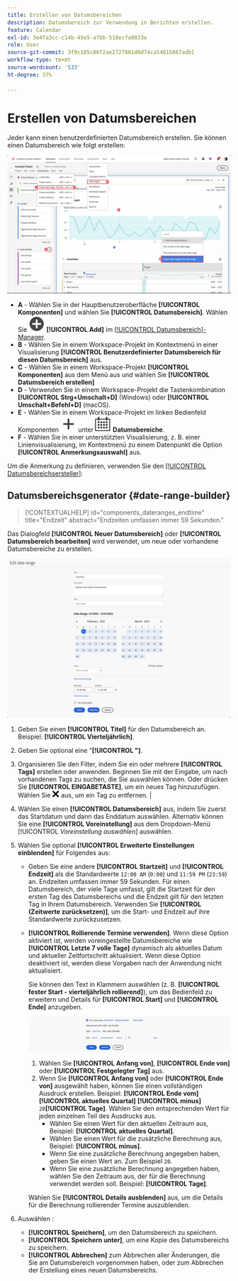 ```yaml
---
title: Erstellen von Datumsbereichen
description: Datumsbereich zur Verwendung in Berichten erstellen.
feature: Calendar
exl-id: 3e4fa3cc-c14b-45e5-afbb-518ecfa0033e
role: User
source-git-commit: 3f9c185c86f2ae2727881d0d74ca54815867adb1
workflow-type: tm+mt
source-wordcount: '533'
ht-degree: 37%

---
```


# Erstellen von Datumsbereichen


Jeder kann einen benutzerdefinierten Datumsbereich erstellen. Sie können einen Datumsbereich wie folgt erstellen:

![Erstellen einer Anmerkung](assets/create-date-range.png)

* **A** - Wählen Sie in der Hauptbenutzeroberfläche **[!UICONTROL Komponenten]** und wählen Sie **[!UICONTROL Datumsbereich]**. Wählen Sie ![AddCircle](/help/assets/icons/AddCircle.svg) **[!UICONTROL Add]** im [[!UICONTROL Datumsbereich]-Manager](/help/components/date-ranges/manage.md).
* **B** - Wählen Sie in einem Workspace-Projekt im Kontextmenü in einer Visualisierung **[!UICONTROL Benutzerdefinierter Datumsbereich für diesen Datumsbereich]** aus.
* **C** - Wählen Sie in einem Workspace-Projekt **[!UICONTROL Komponenten]** aus dem Menü aus und wählen Sie **[!UICONTROL Datumsbereich erstellen]**
* **D** - Verwenden Sie in einem Workspace-Projekt die Tastenkombination **[!UICONTROL Strg+Umschalt+D]** (Windows) oder **[!UICONTROL Umschalt+Befehl+D]** (macOS).
* **E** - Wählen Sie in einem Workspace-Projekt im linken Bedienfeld Komponenten ![Hinzufügen](/help/assets/icons/Add.svg) unter ![Kalender](/help/assets/icons/Calendar.svg) **Datumsbereiche**.
* **F** - Wählen Sie in einer unterstützten Visualisierung, z. B. einer Linienvisualisierung, im Kontextmenü zu einem Datenpunkt die Option **[!UICONTROL Anmerkungsauswahl]** aus.

Um die Anmerkung zu definieren, verwenden Sie den [[!UICONTROL Datumsbereichsersteller]](#annotation-builder):

<!-- Should we really mention API here. If so, we can do it all over the place in the docs...
| **Use the [Customer Journey Analytics Annotations API](https://developer.adobe.com/cja-apis/docs/endpoints/annotations/)** | The Customer Journey Analytics Annotations APIs allow you to create, update, or retrieve annotations programmatically through Adobe Developer. These APIs use the same data and methods that Adobe uses inside the product UI. |
-->


## Datumsbereichsgenerator {#date-range-builder}

<!-- markdownlint-disable MD034 -->

>[!CONTEXTUALHELP]
>id="components_dateranges_endtime"
>title="Endzeit"
>abstract="Endzeiten umfassen immer 59 Sekunden."

<!-- markdownlint-enable MD034 -->




Das Dialogfeld **[!UICONTROL Neuer Datumsbereich]** oder **[!UICONTROL Datumsbereich bearbeiten]** wird verwendet, um neue oder vorhandene Datumsbereiche zu erstellen.

![Fenster „Anmerkungsdetails“ mit Feldern und Optionen, die im nächsten Abschnitt beschrieben werden.](assets/edit-date-range.png)


1. Geben Sie einen **[!UICONTROL Titel]** für den Datumsbereich an. Beispiel: **[!UICONTROL Vierteljährlich]**.
1. Geben Sie optional eine &quot;**[!UICONTROL &quot;]**.
1. Organisieren Sie den Filter, indem Sie ein oder mehrere **[!UICONTROL Tags]** erstellen oder anwenden. Beginnen Sie mit der Eingabe, um nach vorhandenen Tags zu suchen, die Sie auswählen können. Oder drücken Sie **[!UICONTROL EINGABETASTE]**, um ein neues Tag hinzuzufügen. Wählen Sie ![CrossSize75](/help/assets/icons/CrossSize75.svg) aus, um ein Tag zu entfernen. |
1. Wählen Sie einen **[!UICONTROL Datumsbereich]** aus, indem Sie zuerst das Startdatum und dann das Enddatum auswählen.
Alternativ können Sie eine **[!UICONTROL Voreinstellung]** aus dem Dropdown-Menü [!UICONTROL *Voreinstellung auswählen*] auswählen.

1. Wählen Sie optional **[!UICONTROL Erweiterte Einstellungen einblenden]** für Folgendes aus:

   * Geben Sie eine andere **[!UICONTROL Startzeit]** und **[!UICONTROL Endzeit]** als die Standardwerte `12:00 AM` (`0:00`) und `11:59 PM` (`23:59`) an. Endzeiten umfassen immer 59 Sekunden. Für einen Datumsbereich, der viele Tage umfasst, gilt die Startzeit für den ersten Tag des Datumsbereichs und die Endzeit gilt für den letzten Tag in Ihrem Datumsbereich. Verwenden Sie **[!UICONTROL (Zeitwerte zurücksetzen)]**, um die Start- und Endzeit auf ihre Standardwerte zurückzusetzen.
   * **[!UICONTROL Rollierende Termine verwenden]**. Wenn diese Option aktiviert ist, werden voreingestellte Datumsbereiche wie **[!UICONTROL Letzte 7 volle Tage]** dynamisch als aktuelles Datum und aktueller Zeitfortschritt aktualisiert. Wenn diese Option deaktiviert ist, werden diese Vorgaben nach der Anwendung nicht aktualisiert.

     Sie können den Text in Klammern auswählen (z. B. **[!UICONTROL fester Start - vierteljährlich rollierend]**), um das Bedienfeld zu erweitern und Details für **[!UICONTROL Start]** und **[!UICONTROL Ende]** anzugeben.

     ![Rollierende Datumswerte](assets/rolliing-dates.png)

      1. Wählen Sie **[!UICONTROL Anfang von]**, **[!UICONTROL Ende von]** oder **[!UICONTROL Festgelegter Tag]** aus.
      1. Wenn Sie **[!UICONTROL Anfang von]** oder **[!UICONTROL Ende von]** ausgewählt haben, können Sie einen vollständigen Ausdruck erstellen. Beispiel: **[!UICONTROL Ende vom]** **[!UICONTROL aktuelles Quartal]** **[!UICONTROL minus]** `20`**[!UICONTROL Tage]**. Wählen Sie den entsprechenden Wert für jeden einzelnen Teil des Ausdrucks aus.
         * Wählen Sie einen Wert für den aktuellen Zeitraum aus, Beispiel: **[!UICONTROL aktuelles Quartal]**.
         * Wählen Sie einen Wert für die zusätzliche Berechnung aus, Beispiel: **[!UICONTROL minus]**.
         * Wenn Sie eine zusätzliche Berechnung angegeben haben, geben Sie einen Wert an. Zum Beispiel `20`.
         * Wenn Sie eine zusätzliche Berechnung angegeben haben, wählen Sie den Zeitraum aus, der für die Berechnung verwendet werden soll. Beispiel: **[!UICONTROL Tage]**.

     Wählen Sie **[!UICONTROL Details ausblenden]** aus, um die Details für die Berechnung rollierender Termine auszublenden.

1. Auswählen :
   * **[!UICONTROL Speichern]**, um den Datumsbereich zu speichern.
   * **[!UICONTROL Speichern unter]**, um eine Kopie des Datumsbereichs zu speichern.
   * **[!UICONTROL Abbrechen]** zum Abbrechen aller Änderungen, die Sie am Datumsbereich vorgenommen haben, oder zum Abbrechen der Erstellung eines neuen Datumsbereichs.


<!--


You can create a date range using either of the following two methods:

* Directly in a workspace project by clicking the '`+`' button next to the list of date range components on the left
* Within the date range manager

To create a date range in the date range manager:

1. Log in to [analytics.adobe.com](https://analytics.adobe.com) using your AdobeID credentials.
1. Navigate to [!UICONTROL Components] > [!UICONTROL Date Ranges].
1. Click the [!UICONTROL Add] button to open the modal window that creates a date range.

## Create a date range modal window

The modal window has four fields you can edit:

* **Date range**: The date range you want for this component.
* **Title**: The name you want for this component. The title is used in workspace projects.
* **Description**: The description you want for this component. The description is seen when clicking the ![i](../assets/i.png) icon.
* **Tags**: Use tags to organize your date ranges. A date range can belong to multiple tags.

## Selecting a date range

When clicking the date range in the modal window, you have several options:

* **Calendar**: Select the start and end date.
* **Use rolling dates**: Check this box if you want the date range to change as time goes on. Do not check this box if you want your date range to remain static.
* **Select preset**: Use this drop-down selection if you want a custom date range based on a range that Adobe offers by default. When you select a preset, you can further customize the date range to suit your needs. It does not affect the preset that Adobe offers.

## Rolling date ranges

If you want a rolling date range, you can customize when it rolls. You can control when the start and end dates roll independently of each other.

* **When the date starts**: Choose if the date starts at the beginning of a time period, at the end of a time period, or use a fixed day.
* **The time period to use**: Choose how often the date range rolls. You can have it roll every day, every week, every month, every quarter, or every year.
* **Offset**: Choose the offset of the date range. You can add or subtract days, weeks, months, quarters, or years.

## Rolling date examples

Some date ranges can be useful in certain reports.

Year-to-date:

```text
Start: Start of current year
End: End of current day
```

Last Thursday to this Thursday:

```text
Start: Start of current week minus 3 days
End: Start of current week plus 4 days
```

Fiscal year (for example, if a fiscal year starts in December)

```text
Start: Start of current year minus 1 month
End: End of current year minus 1 month
```


-->
